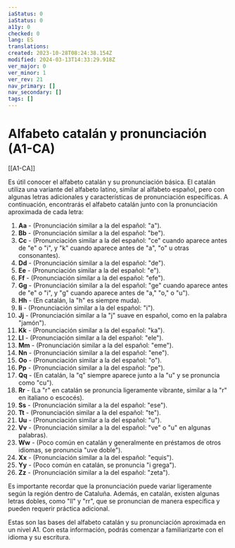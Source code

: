 ```yaml
---
iaStatus: 0
iaStatus: 0
a11y: 0
checked: 0
lang: ES
translations: 
created: 2023-10-28T08:24:38.154Z
modified: 2024-03-13T14:33:29.918Z
ver_major: 0
ver_minor: 1
ver_rev: 21
nav_primary: []
nav_secondary: []
tags: []
---
```

# Alfabeto catalán y pronunciación (A1-CA)

[[A1-CA]]

Es útil conocer el alfabeto catalán y su pronunciación básica. El catalán utiliza una variante del alfabeto latino, similar al alfabeto español, pero con algunas letras adicionales y características de pronunciación específicas. A continuación, encontrarás el alfabeto catalán junto con la pronunciación aproximada de cada letra:

1. **Aa** - (Pronunciación similar a la del español: "a").
2. **Bb** - (Pronunciación similar a la del español: "be").
3. **Cc** - (Pronunciación similar a la del español: "ce" cuando aparece antes de "e" o "i", y "k" cuando aparece antes de "a", "o" u otras consonantes).
4. **Dd** - (Pronunciación similar a la del español: "de").
5. **Ee** - (Pronunciación similar a la del español: "e").
6. **Ff** - (Pronunciación similar a la del español: "efe").
7. **Gg** - (Pronunciación similar a la del español: "ge" cuando aparece antes de "e" o "i", y "g" cuando aparece antes de "a," "o," o "u").
8. **Hh** - (En catalán, la "h" es siempre muda).
9. **Ii** - (Pronunciación similar a la del español: "i").
10. **Jj** - (Pronunciación similar a la "j" suave en español, como en la palabra "jamón").
11. **Kk** - (Pronunciación similar a la del español: "ka").
12. **Ll** - (Pronunciación similar a la del español: "ele").
13. **Mm** - (Pronunciación similar a la del español: "eme").
14. **Nn** - (Pronunciación similar a la del español: "ene").
15. **Oo** - (Pronunciación similar a la del español: "o").
16. **Pp** - (Pronunciación similar a la del español: "pe").
17. **Qq** - (En catalán, la "q" siempre aparece junto a la "u" y se pronuncia como "cu").
18. **Rr** - (La "r" en catalán se pronuncia ligeramente vibrante, similar a la "r" en italiano o escocés).
19. **Ss** - (Pronunciación similar a la del español: "ese").
20. **Tt** - (Pronunciación similar a la del español: "te").
21. **Uu** - (Pronunciación similar a la del español: "u").
22. **Vv** - (Pronunciación similar a la del español: "ve" o "u" en algunas palabras).
23. **Ww** - (Poco común en catalán y generalmente en préstamos de otros idiomas, se pronuncia "uve doble").
24. **Xx** - (Pronunciación similar a la del español: "equis").
25. **Yy** - (Poco común en catalán, se pronuncia "i grega").
26. **Zz** - (Pronunciación similar a la del español: "zeta").

Es importante recordar que la pronunciación puede variar ligeramente según la región dentro de Cataluña. Además, en catalán, existen algunas letras dobles, como "ll" y "rr", que se pronuncian de manera específica y pueden requerir práctica adicional.

Estas son las bases del alfabeto catalán y su pronunciación aproximada en un nivel A1. Con esta información, podrás comenzar a familiarizarte con el idioma y su escritura.